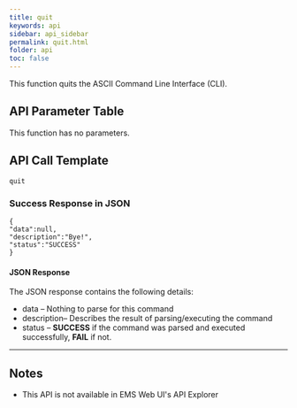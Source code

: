```yaml
---
title: quit
keywords: api
sidebar: api_sidebar
permalink: quit.html
folder: api
toc: false
---
```


This function quits the ASCII Command Line Interface (CLI).



## API Parameter Table

This function has no parameters.



## API Call Template

``` 
quit
```



### Success Response in JSON

``` 
{
"data":null,
"description":"Bye!",
"status":"SUCCESS"
}
```



#### JSON Response

The JSON response contains the following details:

- data – Nothing to parse for this command
- description– Describes the result of parsing/executing the command
- status – **SUCCESS** if the command was parsed and executed successfully, **FAIL** if not.

------

## Notes

- This API is not available in EMS Web UI's API Explorer

